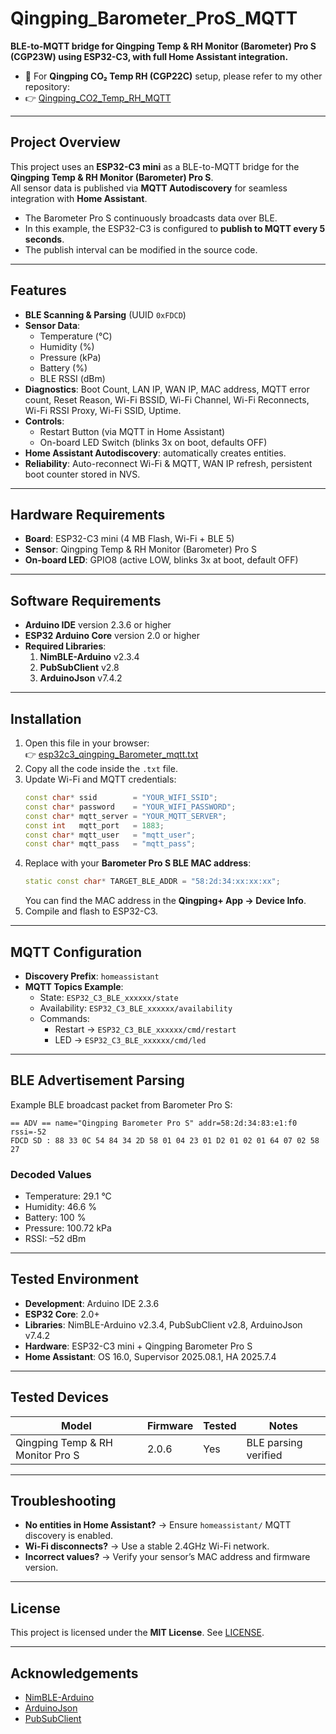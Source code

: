 # Qingping_Barometer_ProS_MQTT

**BLE-to-MQTT bridge for Qingping Temp & RH Monitor (Barometer) Pro S (CGP23W) using ESP32-C3, with full Home Assistant integration.**

- 📌 For **Qingping CO₂ Temp RH (CGP22C)** setup, please refer to my other repository:  
- 👉 [Qingping_CO2_Temp_RH_MQTT](https://github.com/markhsieh2020/Qingping_CO2_Temp_RH_MQTT)  

---

## Project Overview
This project uses an **ESP32-C3 mini** as a BLE-to-MQTT bridge for the **Qingping Temp & RH Monitor (Barometer) Pro S**.  
All sensor data is published via **MQTT Autodiscovery** for seamless integration with **Home Assistant**.

- The Barometer Pro S continuously broadcasts data over BLE.  
- In this example, the ESP32-C3 is configured to **publish to MQTT every 5 seconds**.  
- The publish interval can be modified in the source code.  

---

## Features
- **BLE Scanning & Parsing** (UUID `0xFDCD`)  
- **Sensor Data**:  
  - Temperature (°C)  
  - Humidity (%)  
  - Pressure (kPa)  
  - Battery (%)  
  - BLE RSSI (dBm)  
- **Diagnostics**: Boot Count, LAN IP, WAN IP, MAC address, MQTT error count, Reset Reason, Wi-Fi BSSID, Wi-Fi Channel, Wi-Fi Reconnects, Wi-Fi RSSI Proxy, Wi-Fi SSID, Uptime.  
- **Controls**:  
  - Restart Button (via MQTT in Home Assistant)  
  - On-board LED Switch (blinks 3x on boot, defaults OFF)  
- **Home Assistant Autodiscovery**: automatically creates entities.  
- **Reliability**: Auto-reconnect Wi-Fi & MQTT, WAN IP refresh, persistent boot counter stored in NVS.  

---

## Hardware Requirements
- **Board**: ESP32-C3 mini (4 MB Flash, Wi-Fi + BLE 5)  
- **Sensor**: Qingping Temp & RH Monitor (Barometer) Pro S  
- **On-board LED**: GPIO8 (active LOW, blinks 3x at boot, default OFF)  

---

## Software Requirements
- **Arduino IDE** version 2.3.6 or higher  
- **ESP32 Arduino Core** version 2.0 or higher  
- **Required Libraries**:  
  1. **NimBLE-Arduino** v2.3.4  
  2. **PubSubClient** v2.8  
  3. **ArduinoJson** v7.4.2  

---

## Installation
1. Open this file in your browser:  
   👉 [esp32c3_qingping_Barometer_mqtt.txt](https://github.com/markhsieh2020/Qingping_Barometer_Pro_CGP23W_MQTT/blob/main/esp32c3_qingping_Barometer_mqtt.txt)  
2. Copy all the code inside the `.txt` file.  
3. Update Wi-Fi and MQTT credentials:  
   ```cpp
   const char* ssid        = "YOUR_WIFI_SSID";
   const char* password    = "YOUR_WIFI_PASSWORD";
   const char* mqtt_server = "YOUR_MQTT_SERVER";
   const int   mqtt_port   = 1883;
   const char* mqtt_user   = "mqtt_user";
   const char* mqtt_pass   = "mqtt_pass";
   ```
4. Replace with your **Barometer Pro S BLE MAC address**:  
   ```cpp
   static const char* TARGET_BLE_ADDR = "58:2d:34:xx:xx:xx";
   ```
   You can find the MAC address in the **Qingping+ App → Device Info**.  
5. Compile and flash to ESP32-C3.  

---

## MQTT Configuration
- **Discovery Prefix**: `homeassistant`  
- **MQTT Topics Example**:  
  - State: `ESP32_C3_BLE_xxxxxx/state`  
  - Availability: `ESP32_C3_BLE_xxxxxx/availability`  
  - Commands:  
    - Restart → `ESP32_C3_BLE_xxxxxx/cmd/restart`  
    - LED → `ESP32_C3_BLE_xxxxxx/cmd/led`  

---

## BLE Advertisement Parsing
Example BLE broadcast packet from Barometer Pro S:  

```
== ADV == name="Qingping Barometer Pro S" addr=58:2d:34:83:e1:f0 rssi=-52
FDCD SD : 88 33 0C 54 84 34 2D 58 01 04 23 01 D2 01 02 01 64 07 02 58 27
```

### Decoded Values
- Temperature: 29.1 °C  
- Humidity: 46.6 %  
- Battery: 100 %  
- Pressure: 100.72 kPa  
- RSSI: –52 dBm  

---

## Tested Environment
- **Development**: Arduino IDE 2.3.6  
- **ESP32 Core**: 2.0+  
- **Libraries**: NimBLE-Arduino v2.3.4, PubSubClient v2.8, ArduinoJson v7.4.2  
- **Hardware**: ESP32-C3 mini + Qingping Barometer Pro S  
- **Home Assistant**: OS 16.0, Supervisor 2025.08.1, HA 2025.7.4  

---

## Tested Devices

| Model                                | Firmware | Tested | Notes                |
|--------------------------------------|----------|--------|----------------------|
| Qingping Temp & RH Monitor Pro S     | 2.0.6   | Yes    | BLE parsing verified |

---

## Troubleshooting
- **No entities in Home Assistant?** → Ensure `homeassistant/` MQTT discovery is enabled.  
- **Wi-Fi disconnects?** → Use a stable 2.4GHz Wi-Fi network.  
- **Incorrect values?** → Verify your sensor’s MAC address and firmware version.  

---

## License
This project is licensed under the **MIT License**. See [LICENSE](LICENSE).  

---

## Acknowledgements
- [NimBLE-Arduino](https://github.com/h2zero/NimBLE-Arduino)  
- [ArduinoJson](https://arduinojson.org/)  
- [PubSubClient](https://pubsubclient.knolleary.net/)  
